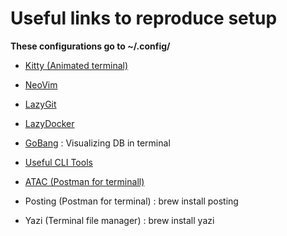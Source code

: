 # Useful links to reproduce setup

**These configurations go to ~/.config/**

- [Kitty (Animated terminal)](https://www.youtube.com/watch?v=T8nRI-Mn6PM)
- [NeoVim](https://www.youtube.com/watch?v=6pAG3BHurdM)
- [LazyGit](https://www.youtube.com/watch?v=Ihg37znaiBo&t=219s)
- [LazyDocker](https://youtu.be/fsYimVXVBhc)
- [GoBang](https://github.com/TaKO8Ki/gobang) : Visualizing DB in terminal
- [Useful CLI Tools](https://youtu.be/mmqDYw9C30I)
- [ATAC (Postman for terminall)](https://github.com/Julien-cpsn/ATAC)

- Posting (Postman for terminal) : brew install posting
- Yazi (Terminal file manager) : brew install yazi

